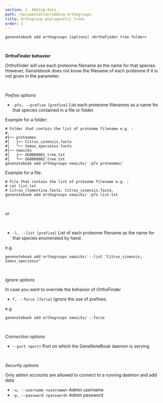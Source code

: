 ```yaml
---
section: 2. Adding data
path: /documentation/adding-orthogroups
title: Orthogroup phylogenetic trees
order: 3
---
```

```
genenotebook add orthogroups [options] <OrthoFinder tree folder>
```

<br/>

__OrthoFinder behavior__

Orthofinder will use each proteome filename as the name for that species. However, Genotebook does not know the filename of each proteome if it is not given in the parameter. 

<br/>

_Prefixe options_

- `-pfx, --prefixe [prefixe]`  List each proteome filenames as a name for that species contained in a file or folder.

Example for a folder:

```
# Folder that contain the list of proteome filename e.g. :
#.
#├── proteomes
#│   ├── Citrus_sinensis.fasta
#│   └── Somus_speciesus.fasta
#├── newicks
#│   ├── OG0000001_tree.txt
#│   └── OG0000002_tree.txt
genenotebook add orthogroups newicks/ -pfx proteomes/
```

Example for a file:
```
# File that contain the list of proteome filename e.g. :
# cat list.txt
# Citrus_clementina.fasta, Citrus_sinensis.fasta,
genenotebook add orthogroups newicks/ -pfx list.txt
```

<br/>

or 

<br/>

- `-l, --list [prefixe]`       List of each proteome filename as the name for that species enumerated by hand.

e.g.
```
genenotebook add orthogroups newicks/ --list "Citrus_sinensis, Somus_speciesus"
```
 
<br/>

_Ignore options_

In case you want to override the behavior of OrthoFinder

- `f, --force [force]` Ignore the use of prefixes.

e.g.
```
genenotebook add orthogroups newicks/ --force
```

<br/>

_Connection options_
- `--port <port>` Port on which the GeneNoteBook daemon is serving

<br/>

_Security options_

Only admin accounts are allowed to connect to a running daemon and add data

- `-u, --username <username>` Admin username
- `-p, --password <password>` Admin password
